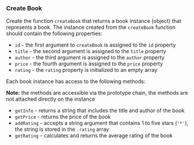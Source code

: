 ### Create Book

Create the function `createBook` that returns a book instance (object) that represents a book. The instance created from the `createBook` function should contain the following properties:

- `id` - the first argument to `createBook` is assigned to the `id` property
- `title` - the second argument is assigned to the `title` property
- `author` - the third argument is assigned to the `author` property
- `price` - the fourth argument is assigned to the `price` property
- `rating` - the `rating` property is initialized to an empty array

Each book instance has access to the following methods:

**Note:** the methods are accessible via the prototype chain, the methods are not attached directly on the instance

- `getInfo` - returns a string that includes the title and author of the book
- `getPrice` - returns the price of the book
- `addRating` - accepts a string argument that contains 1 to five stars (`'*'`), the string is stored in the `.rating` array
- `getRating` - calculates and returns the average rating of the book
